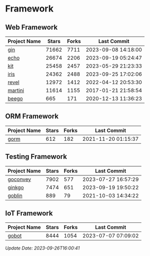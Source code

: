 # Framework

## Web Framework
| Project Name | Stars | Forks | Last Commit |
| ------------ | ----- | ----- | ----------- |
| [gin](https://github.com/gin-gonic/gin) | 71662 | 7711 | 2023-09-08 14:18:00 |
| [echo](https://github.com/labstack/echo) | 26674 | 2206 | 2023-09-19 05:24:47 |
| [kit](https://github.com/go-kit/kit) | 25458 | 2457 | 2023-05-29 21:23:33 |
| [iris](https://github.com/kataras/iris) | 24362 | 2488 | 2023-09-25 17:02:06 |
| [revel](https://github.com/revel/revel) | 12972 | 1412 | 2022-04-12 20:53:30 |
| [martini](https://github.com/go-martini/martini) | 11614 | 1155 | 2017-01-21 21:58:54 |
| [beego](https://github.com/astaxie/beego) | 665 | 171 | 2020-12-13 11:36:23 |

## ORM Framework
| Project Name | Stars | Forks | Last Commit |
| ------------ | ----- | ----- | ----------- |
| [gorm](https://github.com/jinzhu/gorm) | 612 | 182 | 2021-11-20 01:15:37 |

## Testing Framework
| Project Name | Stars | Forks | Last Commit |
| ------------ | ----- | ----- | ----------- |
| [goconvey](https://github.com/smartystreets/goconvey) | 7902 | 577 | 2023-07-27 16:57:29 |
| [ginkgo](https://github.com/onsi/ginkgo) | 7474 | 651 | 2023-09-19 19:50:22 |
| [goblin](https://github.com/franela/goblin) | 889 | 79 | 2021-10-03 14:34:22 |

## IoT Framework
| Project Name | Stars | Forks | Last Commit |
| ------------ | ----- | ----- | ----------- |
| [gobot](https://github.com/hybridgroup/gobot) | 8444 | 1054 | 2023-07-07 07:09:02 |

*Update Date: 2023-09-26T16:00:41*